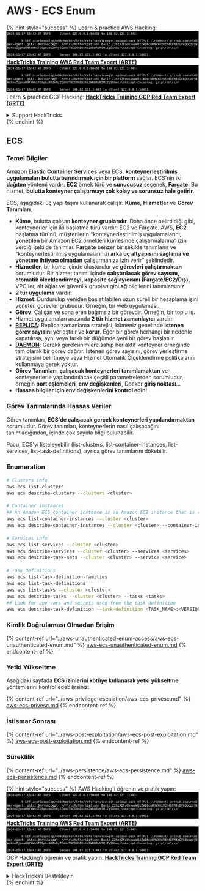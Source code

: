 # AWS - ECS Enum

{% hint style="success" %}
Learn & practice AWS Hacking:<img src="../../../.gitbook/assets/image (1).png" alt="" data-size="line">[**HackTricks Training AWS Red Team Expert (ARTE)**](https://training.hacktricks.xyz/courses/arte)<img src="../../../.gitbook/assets/image (1).png" alt="" data-size="line">\
Learn & practice GCP Hacking: <img src="../../../.gitbook/assets/image (2).png" alt="" data-size="line">[**HackTricks Training GCP Red Team Expert (GRTE)**<img src="../../../.gitbook/assets/image (2).png" alt="" data-size="line">](https://training.hacktricks.xyz/courses/grte)

<details>

<summary>Support HackTricks</summary>

* Check the [**subscription plans**](https://github.com/sponsors/carlospolop)!
* **Join the** 💬 [**Discord group**](https://discord.gg/hRep4RUj7f) or the [**telegram group**](https://t.me/peass) or **follow** us on **Twitter** 🐦 [**@hacktricks\_live**](https://twitter.com/hacktricks\_live)**.**
* **Share hacking tricks by submitting PRs to the** [**HackTricks**](https://github.com/carlospolop/hacktricks) and [**HackTricks Cloud**](https://github.com/carlospolop/hacktricks-cloud) github repos.

</details>
{% endhint %}

## ECS

### Temel Bilgiler

Amazon **Elastic Container Services** veya ECS, **konteynerleştirilmiş uygulamaları bulutta barındırmak için bir platform** sağlar. ECS'nin iki **dağıtım** yöntemi vardır: **EC2** örnek türü ve **sunucusuz** seçenek, **Fargate**. Bu hizmet, **bulutta konteyner çalıştırmayı çok kolay ve sorunsuz hale getirir**.

ECS, aşağıdaki üç yapı taşını kullanarak çalışır: **Küme**, **Hizmetler** ve **Görev Tanımları**.

* **Küme**, bulutta çalışan **konteyner gruplarıdır**. Daha önce belirtildiği gibi, konteynerler için iki başlatma türü vardır: EC2 ve Fargate. AWS, **EC2** başlatma türünü, müşterilerin “konteynerleştirilmiş uygulamalarını, **yönetilen** bir Amazon EC2 örnekleri kümesinde çalıştırmalarına” izin verdiği şekilde tanımlar. **Fargate** benzer bir şekilde tanımlanır ve “konteynerleştirilmiş uygulamalarınızı **arka uç altyapısını sağlama ve yönetme ihtiyacı olmadan** çalıştırmanıza izin verir” şeklindedir.
* **Hizmetler**, bir küme içinde oluşturulur ve **görevleri çalıştırmaktan** sorumludur. Bir hizmet tanımı içinde **çalıştırılacak görev sayısını, otomatik ölçeklendirmeyi, kapasite sağlayıcısını (Fargate/EC2/Dış),** VPC'ler, alt ağlar ve güvenlik grupları gibi **ağ** bilgilerini tanımlarsınız.
* **2 tür uygulama** vardır:
* **Hizmet**: Durdurulup yeniden başlatılabilen uzun süreli bir hesaplama işini yöneten görevler grubudur. Örneğin, bir web uygulaması.
* **Görev**: Çalışan ve sona eren bağımsız bir görevdir. Örneğin, bir toplu iş.
* Hizmet uygulamaları arasında **2 tür hizmet zamanlayıcı** vardır:
* [**REPLICA**](https://docs.aws.amazon.com/AmazonECS/latest/developerguide/ecs\_services.html): Replica zamanlama stratejisi, kümeniz genelinde **istenen görev sayısını** yerleştirir ve **korur**. Eğer bir görev herhangi bir nedenle kapatılırsa, aynı veya farklı bir düğümde yeni bir görev başlatılır.
* [**DAEMON**](https://docs.aws.amazon.com/AmazonECS/latest/developerguide/ecs\_services.html): Gerekli gereksinimlere sahip her aktif konteyner örneğinde tam olarak bir görev dağıtır. İstenen görev sayısını, görev yerleştirme stratejisini belirtmeye veya Hizmet Otomatik Ölçeklendirme politikalarını kullanmaya gerek yoktur.
* **Görev Tanımları**, **çalışacak konteynerleri tanımlamaktan** ve konteynerlerle yapılandırılacak çeşitli parametrelerden sorumludur, örneğin **port eşlemeleri**, **env değişkenleri**, Docker **giriş noktası**...
* **Hassas bilgiler için env değişkenlerini kontrol edin**!

### Görev Tanımlarında Hassas Veriler

Görev tanımları, **ECS'de çalışacak gerçek konteynerleri yapılandırmaktan** sorumludur. Görev tanımları, konteynerlerin nasıl çalışacağını tanımladığından, içinde çok sayıda bilgi bulunabilir.

Pacu, ECS'yi listeleyebilir (list-clusters, list-container-instances, list-services, list-task-definitions), ayrıca görev tanımlarını dökebilir.

### Enumeration
```bash
# Clusters info
aws ecs list-clusters
aws ecs describe-clusters --clusters <cluster>

# Container instances
## An Amazon ECS container instance is an Amazon EC2 instance that is running the Amazon ECS container agent and has been registered into an Amazon ECS cluster.
aws ecs list-container-instances --cluster <cluster>
aws ecs describe-container-instances --cluster <cluster> --container-instances <container_instance_arn>

# Services info
aws ecs list-services --cluster <cluster>
aws ecs describe-services --cluster <cluster> --services <services>
aws ecs describe-task-sets --cluster <cluster> --service <service>

# Task definitions
aws ecs list-task-definition-families
aws ecs list-task-definitions
aws ecs list-tasks --cluster <cluster>
aws ecs describe-tasks --cluster <cluster> --tasks <tasks>
## Look for env vars and secrets used from the task definition
aws ecs describe-task-definition --task-definition <TASK_NAME>:<VERSION>
```
### Kimlik Doğrulaması Olmadan Erişim

{% content-ref url="../aws-unauthenticated-enum-access/aws-ecs-unauthenticated-enum.md" %}
[aws-ecs-unauthenticated-enum.md](../aws-unauthenticated-enum-access/aws-ecs-unauthenticated-enum.md)
{% endcontent-ref %}

### Yetki Yükseltme

Aşağıdaki sayfada **ECS izinlerini kötüye kullanarak yetki yükseltme** yöntemlerini kontrol edebilirsiniz:

{% content-ref url="../aws-privilege-escalation/aws-ecs-privesc.md" %}
[aws-ecs-privesc.md](../aws-privilege-escalation/aws-ecs-privesc.md)
{% endcontent-ref %}

### İstismar Sonrası

{% content-ref url="../aws-post-exploitation/aws-ecs-post-exploitation.md" %}
[aws-ecs-post-exploitation.md](../aws-post-exploitation/aws-ecs-post-exploitation.md)
{% endcontent-ref %}

### Süreklilik

{% content-ref url="../aws-persistence/aws-ecs-persistence.md" %}
[aws-ecs-persistence.md](../aws-persistence/aws-ecs-persistence.md)
{% endcontent-ref %}

{% hint style="success" %}
AWS Hacking'i öğrenin ve pratik yapın:<img src="../../../.gitbook/assets/image (1).png" alt="" data-size="line">[**HackTricks Training AWS Red Team Expert (ARTE)**](https://training.hacktricks.xyz/courses/arte)<img src="../../../.gitbook/assets/image (1).png" alt="" data-size="line">\
GCP Hacking'i öğrenin ve pratik yapın: <img src="../../../.gitbook/assets/image (2).png" alt="" data-size="line">[**HackTricks Training GCP Red Team Expert (GRTE)**<img src="../../../.gitbook/assets/image (2).png" alt="" data-size="line">](https://training.hacktricks.xyz/courses/grte)

<details>

<summary>HackTricks'i Destekleyin</summary>

* [**abonelik planlarını**](https://github.com/sponsors/carlospolop) kontrol edin!
* **💬 [**Discord grubuna**](https://discord.gg/hRep4RUj7f) veya [**telegram grubuna**](https://t.me/peass) katılın ya da **Twitter'da** 🐦 [**@hacktricks\_live**](https://twitter.com/hacktricks\_live)**'i takip edin.**
* **Hacking ipuçlarını paylaşmak için** [**HackTricks**](https://github.com/carlospolop/hacktricks) ve [**HackTricks Cloud**](https://github.com/carlospolop/hacktricks-cloud) github reposuna PR gönderin.

</details>
{% endhint %}

